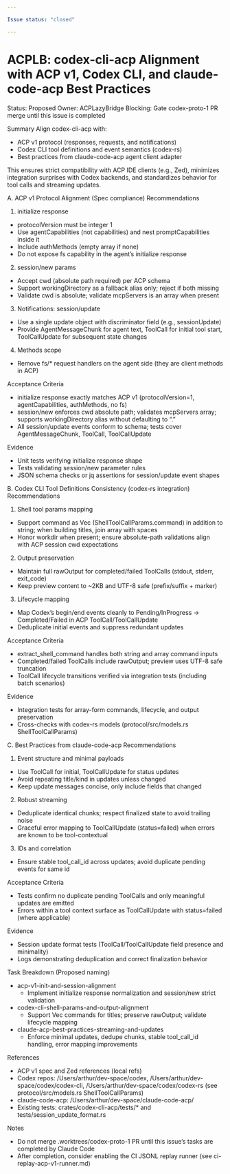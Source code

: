 ```yaml
---

Issue status: "closed"

---
```


# ACPLB: codex-cli-acp Alignment with ACP v1, Codex CLI, and claude-code-acp Best Practices

Status: Proposed
Owner: ACPLazyBridge
Blocking: Gate codex-proto-1 PR merge until this issue is completed

Summary
Align codex-cli-acp with:
- ACP v1 protocol (responses, requests, and notifications)
- Codex CLI tool definitions and event semantics (codex-rs)
- Best practices from claude-code-acp agent client adapter

This ensures strict compatibility with ACP IDE clients (e.g., Zed), minimizes integration surprises with Codex backends, and standardizes behavior for tool calls and streaming updates.

A. ACP v1 Protocol Alignment (Spec compliance)
Recommendations
1) initialize response
- protocolVersion must be integer 1
- Use agentCapabilities (not capabilities) and nest promptCapabilities inside it
- Include authMethods (empty array if none)
- Do not expose fs capability in the agent’s initialize response

2) session/new params
- Accept cwd (absolute path required) per ACP schema
- Support workingDirectory as a fallback alias only; reject if both missing
- Validate cwd is absolute; validate mcpServers is an array when present

3) Notifications: session/update
- Use a single update object with discriminator field (e.g., sessionUpdate)
- Provide AgentMessageChunk for agent text, ToolCall for initial tool start, ToolCallUpdate for subsequent state changes

4) Methods scope
- Remove fs/* request handlers on the agent side (they are client methods in ACP)

Acceptance Criteria
- initialize response exactly matches ACP v1 (protocolVersion=1, agentCapabilities, authMethods, no fs)
- session/new enforces cwd absolute path; validates mcpServers array; supports workingDirectory alias without defaulting to “.”
- All session/update events conform to schema; tests cover AgentMessageChunk, ToolCall, ToolCallUpdate

Evidence
- Unit tests verifying initialize response shape
- Tests validating session/new parameter rules
- JSON schema checks or jq assertions for session/update event shapes

B. Codex CLI Tool Definitions Consistency (codex-rs integration)
Recommendations
1) Shell tool params mapping
- Support command as Vec<String> (ShellToolCallParams.command) in addition to string; when building titles, join array with spaces
- Honor workdir when present; ensure absolute-path validations align with ACP session cwd expectations

2) Output preservation
- Maintain full rawOutput for completed/failed ToolCalls (stdout, stderr, exit_code)
- Keep preview content to ~2KB and UTF-8 safe (prefix/suffix + marker)

3) Lifecycle mapping
- Map Codex’s begin/end events cleanly to Pending/InProgress → Completed/Failed in ACP ToolCall/ToolCallUpdate
- Deduplicate initial events and suppress redundant updates

Acceptance Criteria
- extract_shell_command handles both string and array command inputs
- Completed/failed ToolCalls include rawOutput; preview uses UTF-8 safe truncation
- ToolCall lifecycle transitions verified via integration tests (including batch scenarios)

Evidence
- Integration tests for array-form commands, lifecycle, and output preservation
- Cross-checks with codex-rs models (protocol/src/models.rs ShellToolCallParams)

C. Best Practices from claude-code-acp
Recommendations
1) Event structure and minimal payloads
- Use ToolCall for initial, ToolCallUpdate for status updates
- Avoid repeating title/kind in updates unless changed
- Keep update messages concise, only include fields that changed

2) Robust streaming
- Deduplicate identical chunks; respect finalized state to avoid trailing noise
- Graceful error mapping to ToolCallUpdate (status=failed) when errors are known to be tool-contextual

3) IDs and correlation
- Ensure stable tool_call_id across updates; avoid duplicate pending events for same id

Acceptance Criteria
- Tests confirm no duplicate pending ToolCalls and only meaningful updates are emitted
- Errors within a tool context surface as ToolCallUpdate with status=failed (where applicable)

Evidence
- Session update format tests (ToolCall/ToolCallUpdate field presence and minimality)
- Logs demonstrating deduplication and correct finalization behavior

Task Breakdown (Proposed naming)
- acp-v1-init-and-session-alignment
  - Implement initialize response normalization and session/new strict validation
- codex-cli-shell-params-and-output-alignment
  - Support Vec<String> commands for titles; preserve rawOutput; validate lifecycle mapping
- claude-acp-best-practices-streaming-and-updates
  - Enforce minimal updates, dedupe chunks, stable tool_call_id handling, error mapping improvements

References
- ACP v1 spec and Zed references (local refs)
- Codex repos: /Users/arthur/dev-space/codex, /Users/arthur/dev-space/codex/codex-cli, /Users/arthur/dev-space/codex/codex-rs (see protocol/src/models.rs ShellToolCallParams)
- claude-code-acp: /Users/arthur/dev-space/claude-code-acp/
- Existing tests: crates/codex-cli-acp/tests/* and tests/session_update_format.rs

Notes
- Do not merge .worktrees/codex-proto-1 PR until this issue’s tasks are completed by Claude Code
- After completion, consider enabling the CI JSONL replay runner (see ci-replay-acp-v1-runner.md)

